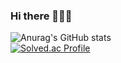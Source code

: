 ### Hi there 👋👋👋


![Anurag's GitHub stats](https://github-readme-stats.vercel.app/api?username=SinnoLn&show_icons=true&theme=dracula)
</br>
[![Solved.ac Profile](http://mazassumnida.wtf/api/v2/generate_badge?boj=jiny_0609)](https://solved.ac/jiny_0609/)


<!-- ![Top Langs](https://github-readme-stats.vercel.app/api/top-langs/?username=SinnoLn&layout=compact&theme=dracula) --> 

<!--
**SinnoLn/SinnoLn** is a ✨ _special_ ✨ repository because its `README.md` (this file) appears on your GitHub profile.

Here are some ideas to get you started:

- 🔭 I’m currently working on ...
- 🌱 I’m currently learning ...
- 👯 I’m looking to collaborate on ...
- 🤔 I’m looking for help with ...
- 💬 Ask me about ...
- 📫 How to reach me: ...
- 😄 Pronouns: ...
- ⚡ Fun fact: ...
-->
